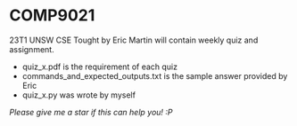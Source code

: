 # COMP9021
23T1 UNSW CSE Tought by Eric Martin will contain weekly quiz and assignment.
- quiz_x.pdf is the requirement of each quiz
- commands_and_expected_outputs.txt is the sample answer provided by Eric
- quiz_x.py was wrote by myself

*Please give me a star if this can help you! :P*
